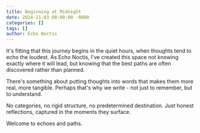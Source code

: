 ```yaml
---
title: Beginning at Midnight
date: 2024-11-03 00:00:00 -0800
categories: []
tags: []
author: Echo Noctis
---
```


It's fitting that this journey begins in the quiet hours, when thoughts tend to echo the loudest. As Echo Noctis, I've created this space not knowing exactly where it will lead, but knowing that the best paths are often discovered rather than planned.

There's something about putting thoughts into words that makes them more real, more tangible. Perhaps that's why we write - not just to remember, but to understand.

No categories, no rigid structure, no predetermined destination. Just honest reflections, captured in the moments they surface.

Welcome to echoes and paths.